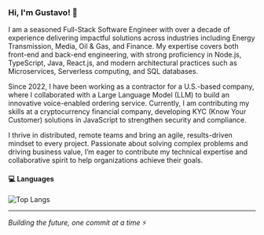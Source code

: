 ### Hi, I'm Gustavo! 👋
I am a seasoned Full-Stack Software Engineer with over a decade of experience delivering impactful solutions across industries including Energy Transmission, Media, Oil & Gas, and Finance. My expertise covers both front-end and back-end engineering, with strong proficiency in Node.js, TypeScript, Java, React.js, and modern architectural practices such as Microservices, Serverless computing, and SQL databases.

Since 2022, I have been working as a contractor for a U.S.-based company, where I collaborated with a Large Language Model (LLM) to build an innovative voice-enabled ordering service. Currently, I am contributing my skills at a cryptocurrency financial company, developing KYC (Know Your Customer) solutions in JavaScript to strengthen security and compliance.

I thrive in distributed, remote teams and bring an agile, results-driven mindset to every project. Passionate about solving complex problems and driving business value, I’m eager to contribute my technical expertise and collaborative spirit to help organizations achieve their goals.

#### 💻 Languages
![Top Langs](https://github-readme-stats.vercel.app/api/top-langs/?username=gustavodsf&layout=compact&theme=radical)

---
*Building the future, one commit at a time* ⚡
